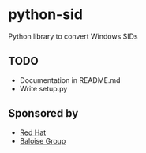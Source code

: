 # python-sid

Python library to convert Windows SIDs

## TODO

* Documentation in README.md
* Write setup.py

## Sponsored by

* [Red Hat](www.redhat.com)
* [Baloise Group](www.baloise.com)
